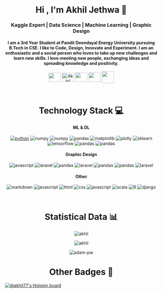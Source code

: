 <h1 align="center">Hi , I'm Akhil Jethwa 🙂 </h1>
<h3 align="center">Kaggle Expert | Data Science | Machine Learning | Graphic Design </h3>

<h4 align="center">I am a 3rd Year Student at Pandit Deendayal Energy University pursuing B.Tech in CSE. I like to Code, Design, Innovate and Experiment. I am an enthusiastic and a social person who loves to take up new challenges and learn new skills. I love meeting new people, exchanging ideas and spreading knowledge and positivity.</h4>

<p align="center">
<a  href = "mailto: jethwaakhil@gmail.com"><img align="center"  src="https://simpleicons.org/icons/gmail.svg"  height="30"  width="40" /></a>
<a  href="https://www.linkedin.com/in/akhil-jethwa-817101256/"  target="blank"><img align="center"  src="https://cdn.jsdelivr.net/npm/simple-icons@3.0.1/icons/linkedin.svg"  alt="Akhil"  height="30"  width="40" /></a>
<a  href = "https://github.com/Akhil-77"><img align="center"  src="https://simpleicons.org/icons/github.svg"  height="31"  width="40" /></a>
<a  href = "https://www.instagram.com/7_akhil_7/"><img align="center"  src="https://simpleicons.org/icons/instagram.svg"  height="31"  width="40" /></a>
<a  href = "https://www.kaggle.com/akhiljethwa"><img align="center"  src="https://simpleicons.org/icons/kaggle.svg"  height="39"  width="40" /></a>
</p>
<br>
<h1 align="center">Technology Stack 💻  </h1>

<h4 align="center">ML & DL  </h4>
<p align="center">
<a  href="https://www.python.org/"  target="_blank"><img  src="https://img.shields.io/badge/python-3670A0?style=for-the-badge&logo=python&logoColor=ffdd54"  alt="python"/></a>
<a target="_blank"><img  src="https://img.shields.io/badge/jupyter-%23FA0F00.svg?style=for-the-badge&logo=jupyter&logoColor=white"  alt="numpy"/></a>
<a target="_blank"><img  src="https://img.shields.io/badge/numpy-%23013243.svg?style=for-the-badge&logo=numpy&logoColor=white"  alt="numpy"/></a>
<a target="_blank"><img  src="https://img.shields.io/badge/pandas-%23150458.svg?style=for-the-badge&logo=pandas&logoColor=white"  alt="pandas"/></a>
<a target="_blank"><img  src="https://img.shields.io/badge/Matplotlib-%23ffffff.svg?style=for-the-badge&logo=Matplotlib&logoColor=white"  alt="matplotlib"/></a>
<a target="_blank"><img  src="https://img.shields.io/badge/Plotly-%233F4F75.svg?style=for-the-badge&logo=plotly&logoColor=white"  alt="plotly"/></a>
<a target="_blank"><img  src="https://img.shields.io/badge/scikit--learn-%23F7931E.svg?style=for-the-badge&logo=scikit-learn&logoColor=white"  alt="sklearn"/></a>
<a target="_blank"><img  src="https://img.shields.io/badge/TensorFlow-%23FF6F00.svg?style=for-the-badge&logo=TensorFlow&logoColor=white"  alt="tensorflow"/></a>
<a target="_blank"><img  src="https://img.shields.io/badge/Keras-%23D00000.svg?style=for-the-badge&logo=Keras&logoColor=white"  alt="pandas"/></a>
<a target="_blank"><img  src="https://img.shields.io/badge/PyTorch-%23EE4C2C.svg?style=for-the-badge&logo=PyTorch&logoColor=white"  alt="pandas"/></a>	

<h4 align="center"> Graphic Design </h4>
<p align="center">
<a target="_blank"><img  src="https://img.shields.io/badge/adobe%20photoshop-%2331A8FF.svg?style=for-the-badge&logo=adobe%20photoshop&logoColor=white"  alt="javascript"/></a>
<a target="_blank"><img  src="https://img.shields.io/badge/adobe%20illustrator-%23FF9A00.svg?style=for-the-badge&logo=adobe%20illustrator&logoColor=white"  alt="laravel"/></a>
<a target="_blank"><img  src="https://img.shields.io/badge/Adobe%20After%20Effects-9999FF.svg?style=for-the-badge&logo=Adobe%20After%20Effects&logoColor=white"  alt="pandas"/></a>
<a target="_blank"><img  src="https://img.shields.io/badge/Adobe%20InDesign-49021F?style=for-the-badge&logo=adobeindesign&logoColor=white"  alt="laravel"/></a>
<a target="_blank"><img  src="https://img.shields.io/badge/Canva-%2300C4CC.svg?style=for-the-badge&logo=Canva&logoColor=white"  alt="pandas"/></a>
<a target="_blank"><img  src="https://img.shields.io/badge/figma-%23F24E1E.svg?style=for-the-badge&logo=figma&logoColor=white"  alt="pandas"/></a>
<a target="_blank"><img  src="https://img.shields.io/badge/Aseprite-FFFFFF?style=for-the-badge&logo=Aseprite&logoColor=#7D929E"  alt="laravel"/></a>

<h4 align="center"> Other </h4>
<p align="center">
<a target="_blank"><img  src="https://img.shields.io/badge/markdown-%23000000.svg?style=for-the-badge&logo=markdown&logoColor=white"  alt="markdown"/></a>
<a target="_blank"><img  src="https://img.shields.io/badge/c-%2300599C.svg?style=for-the-badge&logo=c&logoColor=white"  alt="javascript"/></a>
<a target="_blank"><img  src="https://img.shields.io/badge/html5-%23E34F26.svg?style=for-the-badge&logo=html5&logoColor=white"  alt="html"/></a>
<a target="_blank"><img  src="https://img.shields.io/badge/css3-%231572B6.svg?style=for-the-badge&logo=css3&logoColor=white"  alt="css"/></a>
<a target="_blank"><img  src="https://img.shields.io/badge/javascript-%23323330.svg?style=for-the-badge&logo=javascript&logoColor=%23F7DF1E"  alt="javascript"/></a>
<a target="_blank"><img  src="https://img.shields.io/badge/scala-%23DC322F.svg?style=for-the-badge&logo=scala&logoColor=white"  alt="scala"/></a>
<a target="_blank"><img  src="https://img.shields.io/badge/r-%23276DC3.svg?style=for-the-badge&logo=r&logoColor=white"  alt="R"/></a>
<a target="_blank"><img  src="https://img.shields.io/badge/django-%23092E20.svg?style=for-the-badge&logo=django&logoColor=white"  alt="django"/></a>
</p>
<br>
<h1 align="center"> Statistical Data 📊 </h1>
<p align="center">
<p  align="center"><img src="https://github-readme-stats.vercel.app/api?username=Akhil-77&show_icons=true&theme=algolia"
alt="akhil" /></p>
<p align="center"><img  src="https://github-readme-streak-stats.herokuapp.com/?user=Akhil-77&theme=algolia"  alt="akhil" /></p>
<p align="center"><img src="https://github-readme-stats.vercel.app/api/top-langs?username=Akhil-77&theme=algolia" alt="adam-pw" bg_color=#808080/></p>

<h1 align="center"> Other Badges 🏅 </h1>

[![@akhil77's Holopin board](https://holopin.me/akhil77)](https://holopin.io/@akhil77)

<!---
Akhil-77/Akhil-77 is a ✨ special ✨ repository because its `README.md` (this file) appears on your GitHub profile.
You can click the Preview link to take a look at your changes.
--->
